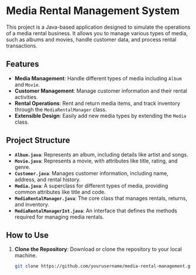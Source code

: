 # Media Rental Management System

This project is a Java-based application designed to simulate the operations of a media rental business. It allows you to manage various types of media, such as albums and movies, handle customer data, and process rental transactions.

## Features

- **Media Management**: Handle different types of media including `Album` and `Movie`.
- **Customer Management**: Manage customer information and their rental activities.
- **Rental Operations**: Rent and return media items, and track inventory through the `MediaRentalManager` class.
- **Extensible Design**: Easily add new media types by extending the `Media` class.

## Project Structure

- **`Album.java`**: Represents an album, including details like artist and songs.
- **`Movie.java`**: Represents a movie, with attributes like title, rating, and genre.
- **`Customer.java`**: Manages customer information, including name, address, and rental history.
- **`Media.java`**: A superclass for different types of media, providing common attributes like title and code.
- **`MediaRentalManager.java`**: The core class that manages rentals, returns, and inventory.
- **`MediaRentalManagerInt.java`**: An interface that defines the methods required for managing media rentals.

## How to Use

1. **Clone the Repository**: Download or clone the repository to your local machine.
   ```bash
   git clone https://github.com/yourusername/media-rental-management.git
